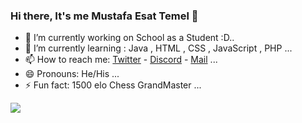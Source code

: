 ### Hi there, It's me Mustafa Esat Temel 👋


- 🔭 I’m currently working on School as a Student :D..
- 🌱 I’m currently learning : Java , HTML , CSS , JavaScript , PHP ...
- 📫 How to reach me: [Twitter](https://twitter.com/M_EsatTemel) - [Discord](Mustafa%20Esad%20TEMEL#1819) - [Mail](esattemel130@gmail.com) ...
- 😄 Pronouns: He/His ...
- ⚡ Fun fact: 1500 elo Chess GrandMaster ...

<img src="https://www.itl.cat/pngfile/big/31-312630_sad-boy-wallpaper-2018-alone-kid.jpg">
